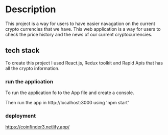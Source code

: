 # Description

This project is a way for users to have easier navagation on the current crypto currencies that we have. This web application is a way for users to check the price history and the news of our current cryptocurrencies.

## tech stack

To create this project I used React.js, Redux toolkit and Rapid Apis that has all the crypto information.

### run the application

To run the application fo to the App file and create a console.

Then run the app in http://localhost:3000 using 'npm start'

### deployment 

https://coinfinder3.netlify.app/

